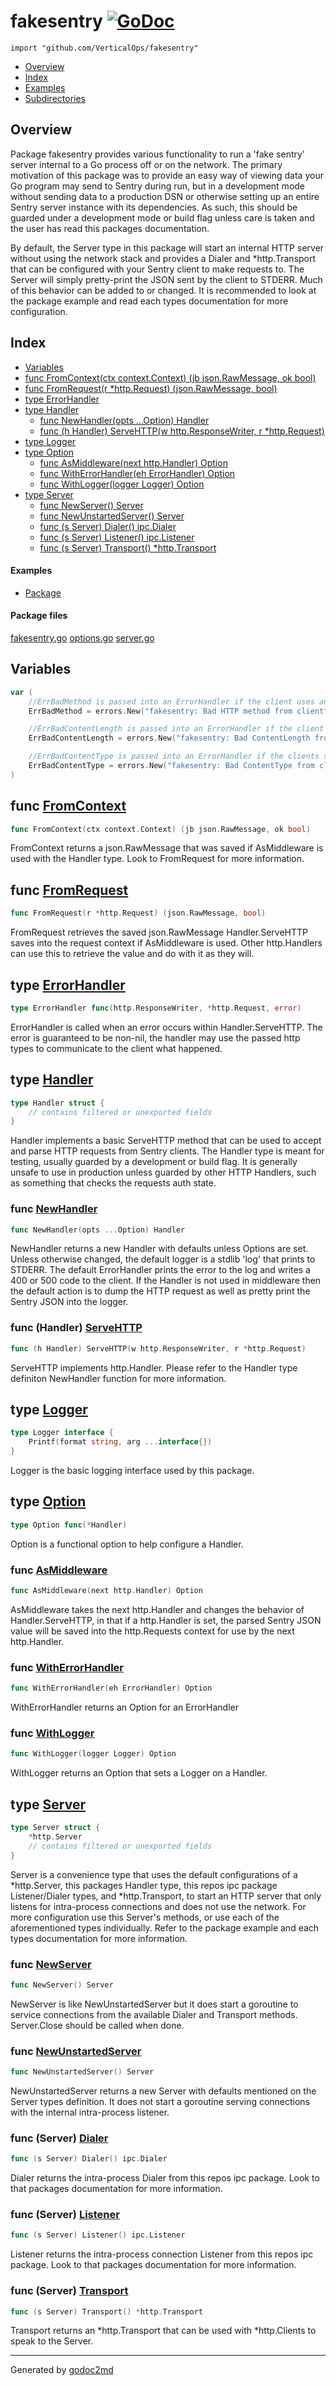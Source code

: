 

# fakesentry [![GoDoc](https://godoc.org/github.com/VerticalOps/fakesentry?status.svg)](https://godoc.org/github.com/VerticalOps/fakesentry)
`import "github.com/VerticalOps/fakesentry"`

* [Overview](#pkg-overview)
* [Index](#pkg-index)
* [Examples](#pkg-examples)
* [Subdirectories](#pkg-subdirectories)

## <a name="pkg-overview">Overview</a>
Package fakesentry provides various functionality to run a 'fake sentry' server internal to a Go process
off or on the network. The primary motivation of this package was to provide an easy way of viewing data
your Go program may send to Sentry during run, but in a development mode without sending data to a production
DSN or otherwise setting up an entire Sentry server instance with its dependencies. As such, this should be
guarded under a development mode or build flag unless care is taken and the user has read this packages documentation.

By default, the Server type in this package will start an internal HTTP server without using the network stack
and provides a Dialer and *http.Transport that can be configured with your Sentry client to make requests to.
The Server will simply pretty-print the JSON sent by the client to STDERR. Much of this behavior can be added to
or changed. It is recommended to look at the package example and read each types documentation for more configuration.




## <a name="pkg-index">Index</a>
* [Variables](#pkg-variables)
* [func FromContext(ctx context.Context) (jb json.RawMessage, ok bool)](#FromContext)
* [func FromRequest(r *http.Request) (json.RawMessage, bool)](#FromRequest)
* [type ErrorHandler](#ErrorHandler)
* [type Handler](#Handler)
  * [func NewHandler(opts ...Option) Handler](#NewHandler)
  * [func (h Handler) ServeHTTP(w http.ResponseWriter, r *http.Request)](#Handler.ServeHTTP)
* [type Logger](#Logger)
* [type Option](#Option)
  * [func AsMiddleware(next http.Handler) Option](#AsMiddleware)
  * [func WithErrorHandler(eh ErrorHandler) Option](#WithErrorHandler)
  * [func WithLogger(logger Logger) Option](#WithLogger)
* [type Server](#Server)
  * [func NewServer() Server](#NewServer)
  * [func NewUnstartedServer() Server](#NewUnstartedServer)
  * [func (s Server) Dialer() ipc.Dialer](#Server.Dialer)
  * [func (s Server) Listener() ipc.Listener](#Server.Listener)
  * [func (s Server) Transport() *http.Transport](#Server.Transport)

#### <a name="pkg-examples">Examples</a>
* [Package](#example_)

#### <a name="pkg-files">Package files</a>
[fakesentry.go](/src/github.com/VerticalOps/fakesentry/fakesentry.go) [options.go](/src/github.com/VerticalOps/fakesentry/options.go) [server.go](/src/github.com/VerticalOps/fakesentry/server.go) 



## <a name="pkg-variables">Variables</a>
``` go
var (
    //ErrBadMethod is passed into an ErrorHandler if the client uses an unexpected HTTP method.
    ErrBadMethod = errors.New("fakesentry: Bad HTTP method from client")

    //ErrBadContentLength is passed into an ErrorHandler if the client sends an invalid content length.
    ErrBadContentLength = errors.New("fakesentry: Bad ContentLength from client")

    //ErrBadContentType is passed into an ErrorHandler if the clients sends an unexpected content type.
    ErrBadContentType = errors.New("fakesentry: Bad ContentType from client")
)
```


## <a name="FromContext">func</a> [FromContext](/src/target/options.go?s=1116:1183#L48)
``` go
func FromContext(ctx context.Context) (jb json.RawMessage, ok bool)
```
FromContext returns a json.RawMessage that was saved if AsMiddleware
is used with the Handler type. Look to FromRequest for more information.



## <a name="FromRequest">func</a> [FromRequest](/src/target/options.go?s=1459:1516#L56)
``` go
func FromRequest(r *http.Request) (json.RawMessage, bool)
```
FromRequest retrieves the saved json.RawMessage Handler.ServeHTTP saves
into the request context if AsMiddleware is used. Other http.Handlers can
use this to retrieve the value and do with it as they will.




## <a name="ErrorHandler">type</a> [ErrorHandler](/src/target/options.go?s=677:742#L29)
``` go
type ErrorHandler func(http.ResponseWriter, *http.Request, error)
```
ErrorHandler is called when an error occurs within Handler.ServeHTTP.
The error is guaranteed to be non-nil, the handler may use the passed http types
to communicate to the client what happened.










## <a name="Handler">type</a> [Handler](/src/target/fakesentry.go?s=2072:2149#L45)
``` go
type Handler struct {
    // contains filtered or unexported fields
}
```
Handler implements a basic ServeHTTP method that can be used to accept and parse HTTP requests from
Sentry clients. The Handler type is meant for testing, usually guarded by a development or build flag.
It is generally unsafe to use in production unless guarded by other HTTP Handlers, such as something
that checks the requests auth state.







### <a name="NewHandler">func</a> [NewHandler](/src/target/fakesentry.go?s=2565:2604#L57)
``` go
func NewHandler(opts ...Option) Handler
```
NewHandler returns a new Handler with defaults unless Options are set.
Unless otherwise changed, the default logger is a stdlib 'log' that prints to STDERR.
The default ErrorHandler prints the error to the log and writes a 400 or 500 code to the client.
If the Handler is not used in middleware then the default action is to dump the HTTP request
as well as pretty print the Sentry JSON into the logger.





### <a name="Handler.ServeHTTP">func</a> (Handler) [ServeHTTP](/src/target/fakesentry.go?s=3336:3402#L90)
``` go
func (h Handler) ServeHTTP(w http.ResponseWriter, r *http.Request)
```
ServeHTTP implements http.Handler. Please refer to the Handler type definiton
NewHandler function for more information.




## <a name="Logger">type</a> [Logger](/src/target/options.go?s=223:291#L13)
``` go
type Logger interface {
    Printf(format string, arg ...interface{})
}
```
Logger is the basic logging interface used by this package.










## <a name="Option">type</a> [Option](/src/target/options.go?s=133:159#L10)
``` go
type Option func(*Handler)
```
Option is a functional option to help configure a Handler.







### <a name="AsMiddleware">func</a> [AsMiddleware](/src/target/options.go?s=1791:1834#L63)
``` go
func AsMiddleware(next http.Handler) Option
```
AsMiddleware takes the next http.Handler and changes the behavior of
Handler.ServeHTTP, in that if a http.Handler is set, the parsed Sentry JSON
value will be saved into the http.Requests context for use by the next http.Handler.


### <a name="WithErrorHandler">func</a> [WithErrorHandler](/src/target/options.go?s=801:846#L32)
``` go
func WithErrorHandler(eh ErrorHandler) Option
```
WithErrorHandler returns an Option for an ErrorHandler


### <a name="WithLogger">func</a> [WithLogger](/src/target/options.go?s=357:394#L18)
``` go
func WithLogger(logger Logger) Option
```
WithLogger returns an Option that sets a Logger on a Handler.





## <a name="Server">type</a> [Server](/src/target/server.go?s=562:669#L14)
``` go
type Server struct {
    *http.Server
    // contains filtered or unexported fields
}
```
Server is a convenience type that uses the default configurations of a *http.Server,
this packages Handler type, this repos ipc package Listener/Dialer types, and *http.Transport,
to start an HTTP server that only listens for intra-process connections and does not use the network.
For more configuration use this Server's methods, or use each of the aforementioned types
individually. Refer to the package example and each types documentation for more information.







### <a name="NewServer">func</a> [NewServer](/src/target/server.go?s=1341:1364#L39)
``` go
func NewServer() Server
```
NewServer is like NewUnstartedServer but it does start a goroutine to service connections
from the available Dialer and Transport methods. Server.Close should be called when done.


### <a name="NewUnstartedServer">func</a> [NewUnstartedServer](/src/target/server.go?s=863:895#L24)
``` go
func NewUnstartedServer() Server
```
NewUnstartedServer returns a new Server with defaults mentioned on the Server types definition.
It does not start a goroutine serving connections with the internal intra-process listener.





### <a name="Server.Dialer">func</a> (Server) [Dialer](/src/target/server.go?s=1783:1818#L54)
``` go
func (s Server) Dialer() ipc.Dialer
```
Dialer returns the intra-process Dialer from this repos ipc package. Look to
that packages documentation for more information.




### <a name="Server.Listener">func</a> (Server) [Listener](/src/target/server.go?s=1588:1627#L48)
``` go
func (s Server) Listener() ipc.Listener
```
Listener returns the intra-process connection Listener from this repos ipc package. Look to
that packages documentation for more information.




### <a name="Server.Transport">func</a> (Server) [Transport](/src/target/server.go?s=1940:1983#L59)
``` go
func (s Server) Transport() *http.Transport
```
Transport returns an *http.Transport that can be used with *http.Clients to speak to the Server.








- - -
Generated by [godoc2md](http://godoc.org/github.com/davecheney/godoc2md)
